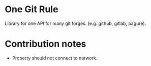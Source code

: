 # One Git Rule

Library for one API for many git forges. (e.g. github, gitlab, pagure).

# Contribution notes

- Property should not connect to network.
